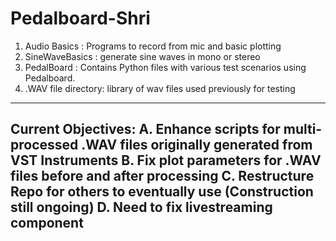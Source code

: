 # Pedalboard-Shri
1.  Audio Basics : Programs to record from mic and basic plotting
2.  SineWaveBasics : generate sine waves in mono or stereo
3.  PedalBoard : Contains Python files with various test scenarios using Pedalboard.
4. .WAV file directory: library of wav files used previously for testing
----------------
Current Objectives:
A. Enhance scripts for multi-processed .WAV files originally generated from VST Instruments
B. Fix plot parameters for .WAV files before and after processing
C. Restructure Repo for others to eventually use (Construction still ongoing)
D. Need to fix livestreaming component
---------------
